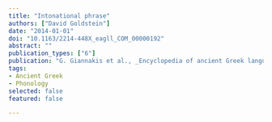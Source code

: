 ```yaml
---
title: "Intonational phrase"
authors: ["David Goldstein"]
date: "2014-01-01"
doi: "10.1163/2214-448X_eagll_COM_00000192"
abstract: ""
publication_types: ["6"]
publication: "G. Giannakis et al., _Encyclopedia of ancient Greek language and linguistics_, vol. 2: 253–256. Leiden: Brill"
tags:
- Ancient Greek
- Phonology
selected: false
featured: false

---
```


